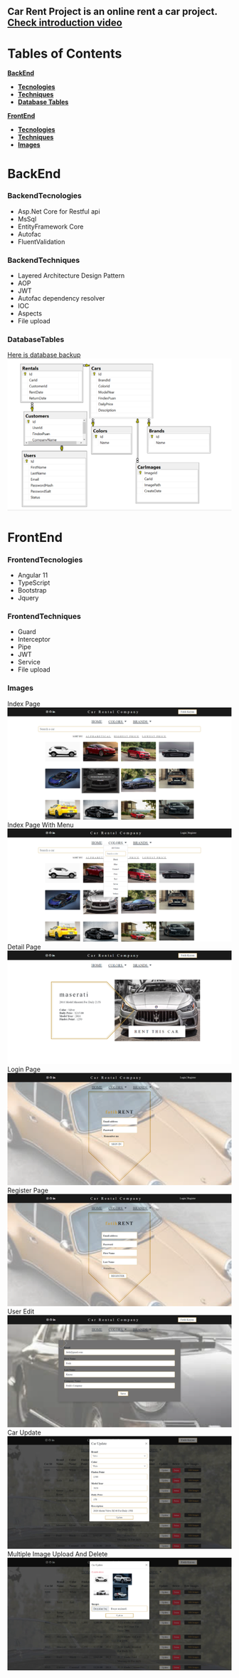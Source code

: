 ## Car Rent Project is an online rent a car project. [Check introduction video](https://www.youtube.com/watch?v=kCX8vR0O0YM)

# Tables of Contents
[**BackEnd**](#Backend)
- [**Tecnologies**](#BackendTecnologies)
- [**Techniques**](#BackendTechniques)
- [**Database Tables**](#DatabaseTables)

[**FrontEnd**](#FrontEnd)
- [**Tecnologies**](#FrontendTecnologies)
- [**Techniques**](#FrontendTechniques)
- [**Images**](#Images)

# BackEnd

### BackendTecnologies
- Asp.Net Core for Restful api
- MsSql
- EntityFramework Core
- Autofac
- FluentValidation

### BackendTechniques
- Layered Architecture Design Pattern
- AOP
- JWT
- Autofac dependency resolver
- IOC
- Aspects
- File upload

### DatabaseTables
 [Here is database backup](https://github.com/fatihkayan20/CarRent/blob/master/MsSqlBackup/CarRent.bak)
 <img src="https://github.com/fatihkayan20/CarRent/blob/master/ImagesForGithub/database_tables.png" />





# FrontEnd

### FrontendTecnologies
- Angular 11
- TypeScript
- Bootstrap
- Jquery
   
### FrontendTechniques
- Guard
- Interceptor
- Pipe
- JWT
- Service
- File upload


### Images

Index Page
<img src="https://github.com/fatihkayan20/CarRent/blob/master/ImagesForGithub/index_page.png" />
Index Page With Menu
<img src="https://github.com/fatihkayan20/CarRent/blob/master/ImagesForGithub/index_page_with_menu.png" />
Detail Page
<img src="https://github.com/fatihkayan20/CarRent/blob/master/ImagesForGithub/detail_page.png" />
Login Page
<img src="https://github.com/fatihkayan20/CarRent/blob/master/ImagesForGithub/login_page.png" />
Register Page
<img src="https://github.com/fatihkayan20/CarRent/blob/master/ImagesForGithub/register_page.png" />
User Edit
<img src="https://github.com/fatihkayan20/CarRent/blob/master/ImagesForGithub/user_edit_page.png" />
Car Update
<img src="https://github.com/fatihkayan20/CarRent/blob/master/ImagesForGithub/car_update_page.png" />
Multiple Image Upload And Delete
<img src="https://github.com/fatihkayan20/CarRent/blob/master/ImagesForGithub/carimage_update_page.png" />
